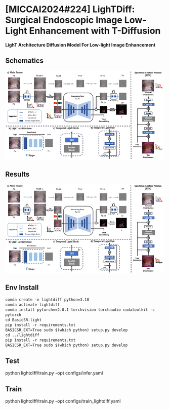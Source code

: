 # [MICCAI2024#224] LighTDiff: Surgical Endoscopic Image Low-Light Enhancement with T-Diffusion


**LighT Architecture Diffusion Model For Low-light Image Enhancement**

## Schematics
![MainFrame](Schematric/Schematric.png)
## Results
![MainFrame](Schematric/Schematric.png)
## Env Install
```Install step
conda create -n lightdiff python=3.10
conda activate lightdiff
conda install pytorch==2.0.1 torchvision torchaudio cudatoolkit -c pytorch
cd BasicSR-light
pip install -r requirements.txt
BASICSR_EXT=True sudo $(which python) setup.py develop
cd ../lightdiff
pip install -r requirements.txt
BASICSR_EXT=True sudo $(which python) setup.py develop
```

## Test

python lightdiff/train.py -opt configs/infer.yaml

## Train

python lightdiff/train.py -opt configs/train_lightdiff.yaml

